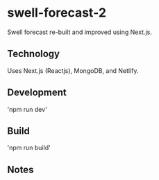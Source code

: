 # swell-forecast-2
 Swell forecast re-built and improved using Next.js. 

## Technology
Uses Next.js (Reactjs), MongoDB, and Netlify.

## Development
'npm run dev'

## Build
'npm run build'

## Notes


